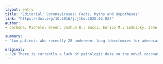 ```yaml
---
layout: entry
title: "Editorial: Coronaviruses: Facts, Myths and Hypotheses"
link: "https://doi.org/10.1016/j.jtho.2020.02.024"
author:
- Carbone, Michele; Green, Joshua B.; Bucci, Enrico M.; Lednicky, John J.

summary:
- "two patients who recently 28 underwent lung lobectomies for adenocarcinoma were retrospectively found to have had 29 COVID-19 at the time of surgery. Pathologic examinations revealed 31 that the lungs of both patients exhibited edema, proteinaceous 32 exudate, focal reactive hyperplasia of pneumocytes with patchy inflammatory cellular 33 infiltration, and multinucleated giant cells."

original:
- "26 There is currently a lack of pathologic data on the novel coronavirus (SARS-CoV-2) 27 pneumonia, or COVID-19, from autopsy or biopsy. Two patients who recently 28 underwent lung lobectomies for adenocarcinoma were retrospectively found to have had 29 COVID-19 at the time of surgery. These two cases thus provide important first 30 opportunities to study the pathology of COVID-19. Pathologic examinations revealed 31 that, apart from the tumors, the lungs of both patients exhibited edema, proteinaceous 32 exudate, focal reactive hyperplasia of pneumocytes with patchy inflammatory cellular 33 infiltration, and multinucleated giant cells. Hyaline membranes were not prominent. 34 Since both patients did not exhibit symptoms of pneumonia at the time of surgery, these 35 changes likely represent an early phase of the lung pathology of COVID-19 pneumonia. 36 37 Key words: coronavirus; COVID-19 pneumonia, pathology; SARS-CoV-2 38 39 40"
---
```


